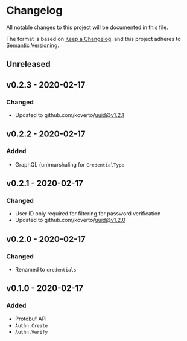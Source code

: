 # Changelog

All notable changes to this project will be documented in this file.

The format is based on [Keep a Changelog][], and this project adheres to
[Semantic Versioning][].

## Unreleased

## v0.2.3 - 2020-02-17

### Changed

- Updated to github.com/koverto/uuid@v1.2.1

## v0.2.2 - 2020-02-17

### Added

- GraphQL (un)marshaling for `CredentialType`

## v0.2.1 - 2020-02-17

### Changed

- User ID only required for filtering for password verification
- Updated to github.com/koverto/uuid@v1.2.0

## v0.2.0 - 2020-02-17

### Changed

- Renamed to `credentials`

## v0.1.0 - 2020-02-17

### Added

- Protobuf API
- `Authn.Create`
- `Authn.Verify`

[keep a changelog]: https://keepachangelog.com/en/1.0.0/
[semantic versioning]: https://semver.org/spec/v2.0.0.html
